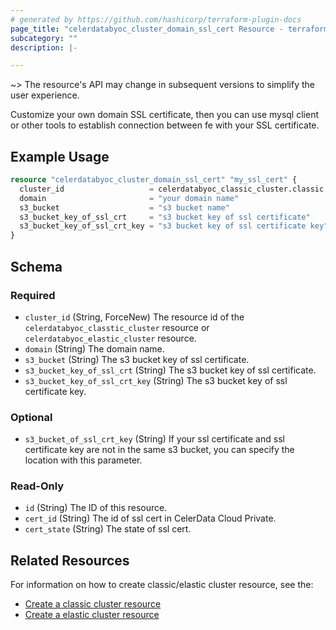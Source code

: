 ```yaml
---
# generated by https://github.com/hashicorp/terraform-plugin-docs
page_title: "celerdatabyoc_cluster_domain_ssl_cert Resource - terraform-provider-celerdatabyoc"
subcategory: ""
description: |-

---
```


~> The resource's API may change in subsequent versions to simplify the user experience.

Customize your own domain SSL certificate, then you can use mysql client or other tools to establish connection between
fe with your SSL certificate.

## Example Usage

```terraform
resource "celerdatabyoc_cluster_domain_ssl_cert" "my_ssl_cert" {
  cluster_id                   = celerdatabyoc_classic_cluster.classic.id
  domain                       = "your domain name"
  s3_bucket                    = "s3 bucket name"
  s3_bucket_key_of_ssl_crt     = "s3 bucket key of ssl certificate"
  s3_bucket_key_of_ssl_crt_key = "s3 bucket key of ssl certificate key"
}
```

## Schema

### Required

* `cluster_id` (String, ForceNew) The resource id of the `celerdatabyoc_classtic_cluster` resource or
  `celerdatabyoc_elastic_cluster` resource.
* `domain` (String) The domain name.
* `s3_bucket` (String) The s3 bucket key of ssl certificate.
* `s3_bucket_key_of_ssl_crt` (String) The s3 bucket key of ssl certificate.
* `s3_bucket_key_of_ssl_crt_key` (String) The s3 bucket key of ssl certificate key.

### Optional

- `s3_bucket_of_ssl_crt_key` (String) If your ssl certificate and ssl certificate key are not in the same s3 bucket, you
  can specify the location with this parameter.

### Read-Only

- `id` (String) The ID of this resource.
- `cert_id` (String) The id of ssl cert in CelerData Cloud Private.
- `cert_state` (String) The state of ssl cert.

## Related Resources

For information on how to create classic/elastic cluster resource, see the:

- [Create a classic cluster resource](https://registry.terraform.io/providers/CelerData/celerdatabyoc/latest/docs/resources/classic_cluster)
- [Create a elastic cluster resource](https://registry.terraform.io/providers/CelerData/celerdatabyoc/latest/docs/resources/elastic_cluster)
